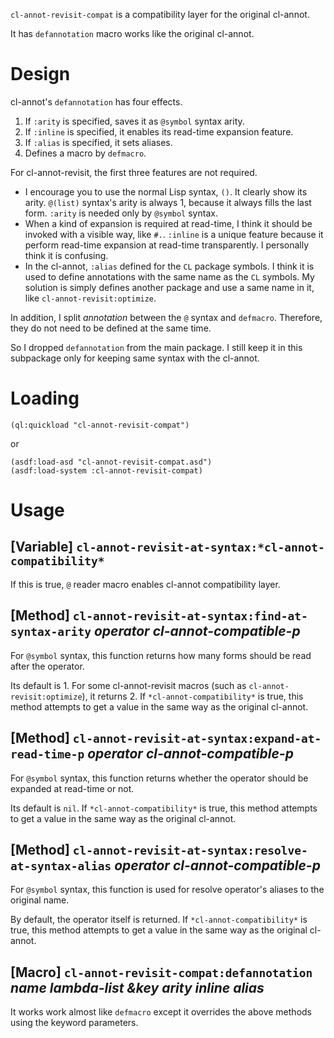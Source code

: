 `cl-annot-revisit-compat` is a compatibility layer for the original cl-annot.

It has `defannotation` macro works like the original cl-annot.

# Design

cl-annot's `defannotation` has four effects.

1. If `:arity` is specified, saves it as `@symbol` syntax arity.
2. If `:inline` is specified, it enables its read-time expansion feature.
3. If `:alias` is specified, it sets aliases.
4. Defines a macro by `defmacro`.

For cl-annot-revisit, the first three features are not required.

- I encourage you to use the normal Lisp syntax, `()`. It clearly show its arity. `@(list)` syntax's arity is always 1, because it always fills the last form. `:arity` is needed only by `@symbol` syntax.
- When a kind of expansion is required at read-time, I think it should be invoked with a visible way, like `#.`. `:inline` is a unique feature because it perform read-time expansion at read-time transparently. I personally think it is confusing.
- In the cl-annot, `:alias` defined for the `CL` package symbols. I think it is used to define annotations with the same name as the `CL` symbols. My solution is simply defines another package and use a same name in it, like `cl-annot-revisit:optimize`.

In addition, I split *annotation* between the `@` syntax and `defmacro`. Therefore, they do not need to be defined at the same time.

So I dropped `defannotation` from the main package. I still keep it in this subpackage only for keeping same syntax with the cl-annot.

# Loading

``` common-lisp
(ql:quickload "cl-annot-revisit-compat")
```

or


``` common-lisp
(asdf:load-asd "cl-annot-revisit-compat.asd")
(asdf:load-system :cl-annot-revisit-compat)
```

# Usage

## [Variable] `cl-annot-revisit-at-syntax:*cl-annot-compatibility*`

If this is true, `@` reader macro enables cl-annot compatibility layer.

## [Method] `cl-annot-revisit-at-syntax:find-at-syntax-arity` *operator cl-annot-compatible-p*

For `@symbol` syntax, this function returns how many forms should be read after the operator.

Its default is 1. For some cl-annot-revisit macros (such as `cl-annot-revisit:optimize`), it returns 2.
If `*cl-annot-compatibility*` is true, this method attempts to get a value in the same way as the original cl-annot.

## [Method] `cl-annot-revisit-at-syntax:expand-at-read-time-p` *operator cl-annot-compatible-p*

For `@symbol` syntax, this function returns whether the operator should be expanded at read-time or not.

Its default is `nil`.
If `*cl-annot-compatibility*` is true, this method attempts to get a value in the same way as the original cl-annot.

## [Method] `cl-annot-revisit-at-syntax:resolve-at-syntax-alias` *operator cl-annot-compatible-p*

For `@symbol` syntax, this function is used for resolve operator's aliases to the original name.

By default, the operator itself is returned.
If `*cl-annot-compatibility*` is true, this method attempts to get a value in the same way as the original cl-annot.

## [Macro] `cl-annot-revisit-compat:defannotation` *name lambda-list &key arity inline alias*

It works work almost like `defmacro` except it overrides the above methods using the keyword parameters.

